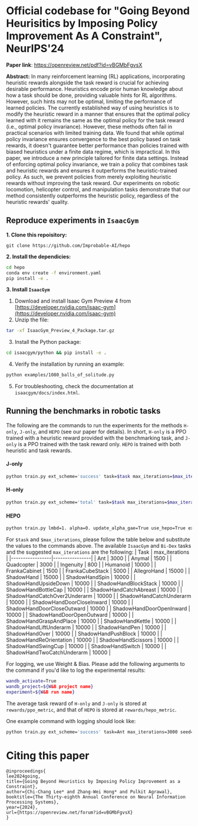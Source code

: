 Official codebase for "Going Beyond Heurisitics by Imposing Policy Improvement As A Constraint", NeurIPS'24
=
**Paper link**: https://openreview.net/pdf?id=vBGMbFgvsX

**Abstract:** In many reinforcement learning (RL) applications, incorporating heuristic rewards alongside the task reward is crucial for achieving desirable performance. Heuristics encode prior human knowledge about how a task should be done, providing valuable hints for RL algorithms. However, such hints may not be optimal, limiting the performance of learned policies. The currently established way of using heuristics is to modify the heuristic reward in a manner that ensures that the optimal policy learned with it remains the same as the optimal policy for the task reward (i.e., optimal policy invariance). However, these methods often fail in practical scenarios with limited training data. We found that while optimal policy invariance ensures convergence to the best policy based on task rewards, it doesn't guarantee better performance than policies trained with biased heuristics under a finite data regime, which is impractical. In this paper, we introduce a new principle tailored for finite data settings. Instead of enforcing optimal policy invariance, we train a policy that combines task and heuristic rewards and ensures it outperforms the heuristic-trained policy. As such, we prevent policies from merely exploiting heuristic rewards without improving the task reward. Our experiments on robotic locomotion, helicopter control, and manipulation tasks demonstrate that our method consistently outperforms the heuristic policy, regardless of the heuristic rewards' quality. 


## Reproduce experiments in `IsaacGym`

**1. Clone this repoisitory:**
```
git clone https://github.com/Improbable-AI/hepo
```

**2. Install the dependicies:**
```bash
cd hepo
conda env create -f environment.yaml
pip install -e .
```

**3. Install `IsaacGym`**
   1. Download and install Isaac Gym Preview 4 from [https://developer.nvidia.com/isaac-gym](https://developer.nvidia.com/isaac-gym)
   2. Unzip the file:
   ```bash
   tar -xf IsaacGym_Preview_4_Package.tar.gz
   ```
   3. Install the Python package:
   ```bash
   cd isaacgym/python && pip install -e .
   ```
   4. Verify the installation by running an example:

   ```bash
   python examples/1080_balls_of_solitude.py
   ```
   5. For troubleshooting, check the documentation at `isaacgym/docs/index.html`.


## Running the benchmarks in robotic tasks
The following are the commands to run the experiments for the methods `H-only`, `J-only`, and `HEPO` (see our paper for details). In short, `H-only` is a PPO trained with a heuristic reward provided with the benchmarking task, and `J-only` is a PPO trained with the task reward only. `HEPO` is trained with both heuristic and task rewards.

#### J-only
```bash
python train.py ext_scheme='success' task=$task max_iterations=$max_iterations seed=$seed 
```

#### H-only
```bash
python train.py ext_scheme='total' task=$task max_iterations=$max_iterations seed=$seed 
```

#### HEPO
```bash
python train.py lmbd=1. alpha=0. update_alpha_gae=True use_hepo=True ext_scheme='success' int_scheme='total' alpha_lr=0.0001 task=$task max_iterations=$max_iterations seed=$seed
```

For `$task` and `$max_iterations`, please follow the table below and substitute the values to the commands above. The available `IsaacGym` and `Bi-Dex` tasks and the suggested `max_iterations` are the following:
| Task            | max_iterations |
|-----------------|----------------|
| Ant             | 3000           |
| Anymal          | 1500           |
| Quadcopter      | 3000           |
| Ingenuity       | 800            |
| Humanoid        | 10000          |
| FrankaCabinet   | 1500           |
| FrankaCubeStack | 5000           |
| AllegroHand     | 15000          |
| ShadowHand      | 15000          |
| ShadowHandSpin               | 10000          |
| ShadowHandUpsideDown         | 10000          |
| ShadowHandBlockStack         | 10000          |
| ShadowHandBottleCap          | 10000          |
| ShadowHandCatchAbreast       | 10000          |
| ShadowHandCatchOver2Underarm | 10000          |
| ShadowHandCatchUnderarm      | 10000          |
| ShadowHandDoorCloseInward    | 10000          |
| ShadowHandDoorCloseOutward   | 10000          |
| ShadowHandDoorOpenInward     | 10000          |
| ShadowHandDoorOpenOutward    | 10000          |
| ShadowHandGraspAndPlace      | 10000          |
| ShadowHandKettle             | 10000          |
| ShadowHandLiftUnderarm       | 10000          |
| ShadowHandPen                | 10000          |
| ShadowHandOver               | 10000          |
| ShadowHandPushBlock          | 10000          |
| ShadowHandReOrientation      | 10000          |
| ShadowHandScissors           | 10000          |
| ShadowHandSwingCup           | 10000          |
| ShadowHandSwitch             | 10000          |
| ShadowHandTwoCatchUnderarm   | 10000          |

For logging, we use Weight & Bias. Please add the following arguments to the command if you'd like to log the experimental results:
```bash
wandb_activate=True
wandb_project=${W&B project name}
experiment=${W&B run name}
```
The average task reward of `H-only` and `J-only` is stored at `rewards/ppo_metric`, and that of `HEPO` is stored at `rewards/hepo_metric`.

One example command with logging should look like:
```bash
python train.py ext_scheme='success' task=Ant max_iterations=3000 seed=0 wandb_activate=True wandb_project=Ant experiment=J_only
```

# Citing this paper
```
@inproceedings{
lee2024going,
title={Going Beyond Heuristics by Imposing Policy Improvement as a Constraint},
author={Chi-Chang Lee* and Zhang-Wei Hong* and Pulkit Agrawal},
booktitle={The Thirty-eighth Annual Conference on Neural Information Processing Systems},
year={2024},
url={https://openreview.net/forum?id=vBGMbFgvsX}
}
```